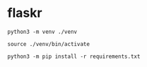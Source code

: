 # flaskr

```
python3 -m venv ./venv

source ./venv/bin/activate

python3 -m pip install -r requirements.txt
```